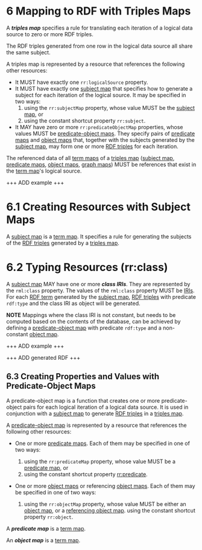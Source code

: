 # 6 Mapping to RDF with Triples Maps

A _**triples map**_ specifies a rule for translating
each iteration of a logical data source to zero or more RDF triples.

The RDF triples generated from one row in the logical data source all share the same subject.

A triples map is represented by a resource that references the following other resources:


* It MUST have exactly one `rr:logicalSource` property.
* It MUST have exactly one [subject map]() that specifies
how to generate a subject for each iteration of the logical source.
It may be specified in two ways:
    1. using the `rr:subjectMap` property, whose value MUST be the [subject map](), or
    2. using the constant shortcut property ``rr:subject``.
* It MAY have zero or more `rr:predicateObjectMap` properties,
whose values MUST be [predicate-object maps]().
They specify pairs of [predicate maps]() and [object maps]() that,
together with the subjects generated by the [subject map](),
may form one or more [RDF triples]() for each iteration.

The referenced data of all [term maps]() of a [triples map]()
([subject map](), [predicate maps](), [object maps](), [graph maps]())
MUST be references that exist in the [term map]()'s logical source.

+++ ADD example +++

# 6.1 Creating Resources with Subject Maps

A [subject map]() is a [term map](). 
It specifies a rule for generating the subjects of the [RDF triples]()
generated by a [triples map]().

# 6.2 Typing Resources (rr:class)

A [subject map]() MAY have one or more _**class IRIs**_.
They are represented by the `rml:class` property.
The values of the `rml:class` property MUST be [IRIs]().
For each [RDF term]() generated by the [subject map](),
[RDF triples]() with predicate `rdf:type` and the class IRI as object will be generated.

**NOTE**
Mappings where the class IRI is not constant,
but needs to be computed based on the contents of the database,
can be achieved by defining a [predicate-object map]() with predicate `rdf:type`
and a non-constant [object map]().

+++ ADD example +++

+++ ADD generated RDF +++

## 6.3 Creating Properties and Values with Predicate-Object Maps

A predicate-object map is a function
that creates one or more predicate-object pairs
for each logical iteration of a logical data source.
It is used in conjunction with a [subject map]()
to generate [RDF triples]() in a [triples map]().

A [predicate-object map]() is represented by a resource
that references the following other resources:

* One or more [predicate maps](). Each of them may be specified in one of two ways:
    1. using the `rr:predicateMap` property, whose value MUST be a [predicate map](), or
    2. using the constant shortcut property [rr:predicate]().

* One or more [object maps]() or referencing [object maps]().
Each of them may be specified in one of two ways:
    1. using the `rr:objectMap` property,
    whose value MUST be either an [object map](), or a [referencing object map]().
        using the constant shortcut property `rr:object`.

A _**predicate map**_ is a [term map]().

An _**object map**_ is a [term map]().


















































